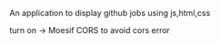 An application to display github jobs using js,html,css

turn on -> Moesif CORS to avoid cors error
